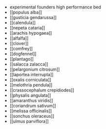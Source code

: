 - experimental founders high performance bed
- [[populus alba]]
- [[gusticia gendarussa]]
- [[calendula]]
- [[nepeta cataria]]
- [[arachis hypogaea]]
- [[alfalfa]]
- [[clover]]
- [[comfrey]]
- [[dogfennel]]
- [[plantago]]
- [[salacca zalacca]]
- [[pelargonium citrosum]]
- [[laportea interrupta]]
- [[oxalis corniculata]]
- [[melothria pendula]]
- [[crassocephalum crepidiodes]]
- [[physalis angulata]]
- [[amaranthus viridis]]
- [[coriandrum sativum]]
- [[melissa officinalis]]
- [[sonchus oleraceus]]
- [[ulmus parviflora]]